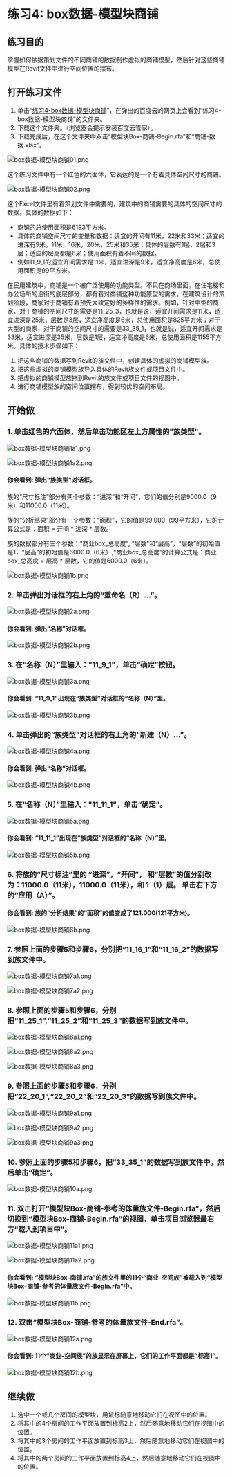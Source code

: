 # 练习4: box数据-模型块商铺

## 练习目的

掌握如何依据策划文件的不同商铺的数据制作虚拟的商铺模型，然后针对这些商铺模型在Revit文件中进行空间位置的摆布。

## 打开练习文件

1. 单击“[练习4-box数据-模型块商铺](http://pan.baidu.com/s/1qXoWVwg)”，在弹出的百度云的网页上会看到“练习4-box数据-模型块商铺”的文件夹。
2. 下载这个文件夹。（浏览器会提示安装百度云管家）。
3. 下载完成后，在这个文件夹中双击“模型块Box-商铺-Begin.rfa”和“商铺-数据.xlsx”。

![box数据-模型块商铺01.png](/images/box数据-模型块商铺/box数据-模型块商铺01.png)

这个练习文件中有一个红色的六面体，它表达的是一个有着具体空间尺寸的商铺。

![box数据-模型块商铺02.png](/images/box数据-模型块商铺/box数据-模型块商铺02.png)

这个Excel文件里有着策划文件中需要的，建筑中的商铺需要的具体的空间尺寸的数据。具体的数据如下：

- 商铺的总使用面积是6193平方米。
- 具体的商铺空间尺寸的变量和数据：适宜的开间有11米，22米和33米；适宜的进深有9米，11米，16米，20米，25米和35米；具体的层数有1层，2层和3层；适应的层高都是6米；使用面积有着不同的数据。
- 例如11_9_1的适宜开间需求是11米，适宜进深是9米，适宜净高度是6米，总使用面积是99平方米。

在民用建筑中，商铺是一个被广泛使用的功能类型。不只在商场里面，在住宅楼和办公场所的沿街的底层部分，都有着对商铺这种功能原型的需求。在建筑设计的策划阶段，商家对于商铺有着预先大致定好的多样性的需求。例如，针对中型的商家，对于商铺的空间尺寸的需要是11_25_3，也就是说，适宜开间需求是11米，适宜进深是25米，层数是3层，适宜净高度是6米，总使用面积是825平方米；对于大型的商家，对于商铺的空间尺寸的需要是33_35_1，也就是说，适宜开间需求是33米，适宜进深是35米，层数是1层，适宜净高度是6米，总使用面积是1155平方米。具体的技术步骤如下：

1. 把这些商铺的数据写到Revit的族文件中，创建具体的虚拟的商铺模型族。
2. 把这些虚拟的商铺模型族导入具体的Revit族文件或项目文件中。
3. 把虚拟的商铺模型族拖到Revit的族文件或项目文件的视图中。
4. 进行商铺模型族的空间位置摆布，得到较优的空间布局。

## 开始做

### 1. 单击红色的六面体，然后单击功能区左上方属性的"族类型"。

![box数据-模型块商铺1a1.png](/images/box数据-模型块商铺/box数据-模型块商铺1a1.png)

![box数据-模型块商铺1a2.png](/images/box数据-模型块商铺/box数据-模型块商铺1a2.png)

#### 你会看到: 弹出“族类型”对话框。

族的“尺寸标注”部分有两个参数：“进深”和“开间”，它们的值分别是9000.0（9米）和11000.0（11米）。

族的“分析结果”部分有一个参数：“面积”，它的值是99.000（99平方米），它的计算公式是：面积 = 开间 * 进深 * 层数。

族的数据部分有三个参数："商业box_总高度", “层数”和“层高”，“层数”的初始值是1，“层高”的初始值是6000.0（6米）,“商业box_总高度”的计算公式是：商业box_总高度 = 层高 * 层数，它的值是6000.0（6米）。

![box数据-模型块商铺1b.png](/images/box数据-模型块商铺/box数据-模型块商铺1b.png)

### 2. 单击弹出对话框的右上角的“重命名（R）...”。

![box数据-模型块商铺2a.png](/images/box数据-模型块商铺/box数据-模型块商铺2a.png)

#### 你会看到: 弹出“名称”对话框。

![box数据-模型块商铺2b.png](/images/box数据-模型块商铺/box数据-模型块商铺2b.png)

### 3. 在“名称（N）”里输入："11_9_1"，单击“确定”按钮。

![box数据-模型块商铺3a.png](/images/box数据-模型块商铺/box数据-模型块商铺3a.png)

#### 你会看到: “11_9_1”出现在“族类型”对话框的“名称（N）”里。

![box数据-模型块商铺3b.png](/images/box数据-模型块商铺/box数据-模型块商铺3b.png)

### 4. 单击弹出的“族类型”对话框的右上角的“新建（N）...”。

![box数据-模型块商铺4a.png](/images/box数据-模型块商铺/box数据-模型块商铺4a.png)

#### 你会看到: 弹出“名称”对话框。

![box数据-模型块商铺4b.png](/images/box数据-模型块商铺/box数据-模型块商铺4b.png)

### 5. 在“名称（N）”里输入："11_11_1"，单击“确定”。

![box数据-模型块商铺5a.png](/images/box数据-模型块商铺/box数据-模型块商铺5a.png)

#### 你会看到: “11_11_1”出现在“族类型”对话框的“名称（N）”里。

![box数据-模型块商铺5b.png](/images/box数据-模型块商铺/box数据-模型块商铺5b.png)

### 6. 将族的“尺寸标注”里的 “进深”，“开间”， 和“层数”的值分别改为：11000.0（11米），11000.0（11米），和 1（1）层。 单击右下方的“应用（A）”。

#### 你会看到: 族的“分析结果”的“面积”的值变成了121.000(121平方米)。

![box数据-模型块商铺6b.png](/images/box数据-模型块商铺/box数据-模型块商铺6b.png)

### 7. 参照上面的步骤5和步骤6，分别把“11_16_1”和“11_16_2”的数据写到族文件中。

![box数据-模型块商铺7a1.png](/images/box数据-模型块商铺/box数据-模型块商铺7a1.png)

![box数据-模型块商铺7a2.png](/images/box数据-模型块商铺/box数据-模型块商铺7a2.png)

### 8. 参照上面的步骤5和步骤6，分别把“11_25_1”,“11_25_2”和“11_25_3”的数据写到族文件中。

![box数据-模型块商铺8a1.png](/images/box数据-模型块商铺/box数据-模型块商铺8a1.png)

![box数据-模型块商铺8a2.png](/images/box数据-模型块商铺/box数据-模型块商铺8a2.png)

![box数据-模型块商铺8a3.png](/images/box数据-模型块商铺/box数据-模型块商铺8a3.png)

### 9. 参照上面的步骤5和步骤6，分别把“22_20_1”,“22_20_2”和“22_20_3”的数据写到族文件中。

![box数据-模型块商铺9a1.png](/images/box数据-模型块商铺/box数据-模型块商铺9a1.png)

![box数据-模型块商铺9a2.png](/images/box数据-模型块商铺/box数据-模型块商铺9a2.png)

![box数据-模型块商铺9a3.png](/images/box数据-模型块商铺/box数据-模型块商铺9a3.png)

### 10. 参照上面的步骤5和步骤6，把“33_35_1”的数据写到族文件中。然后单击“确定”。

![box数据-模型块商铺10a.png](/images/box数据-模型块商铺/box数据-模型块商铺10a.png)

### 11. 双击打开“模型块Box-商铺-参考的体量族文件-Begin.rfa”，然后切换到“模型块Box-商铺-Begin.rfa”的视图，单击项目浏览器最右方“载入到项目中”。

![box数据-模型块商铺11a1.png](/images/box数据-模型块商铺/box数据-模型块商铺11a1.png)

![box数据-模型块商铺11a2.png](/images/box数据-模型块商铺/box数据-模型块商铺11a2.png)

#### 你会看到: “模型块Box-商铺.rfa”的族文件里的11个“商业-空间族”被载入到“模型块Box-商铺-参考的体量族文件-Begin.rfa”中。

![box数据-模型块商铺11b.png](/images/box数据-模型块商铺/box数据-模型块商铺11b.png)

### 12. 双击“模型块Box-商铺-参考的体量族文件-End.rfa”。

![box数据-模型块商铺12a.png](/images/box数据-模型块商铺/box数据-模型块商铺12a.png)

#### 你会看到: 11个“商业-空间族”的族显示在屏幕上，它们的工作平面都是“标高1”。

![box数据-模型块商铺12b.png](/images/box数据-模型块商铺/box数据-模型块商铺12b.png)

## 继续做

1. 选中一个或几个房间的模型块，用鼠标随意地移动它们在视图中的位置。
2. 将其中的4个房间的工作平面放置到标高2上，然后随意地移动它们在视图中的位置。
3. 将其中的3个房间的工作平面放置到标高3上，然后随意地移动它们在视图中的位置。	
4. 将其中的两个房间的工作平面放置到标高4上，然后随意地移动它们在视图中的位置。
